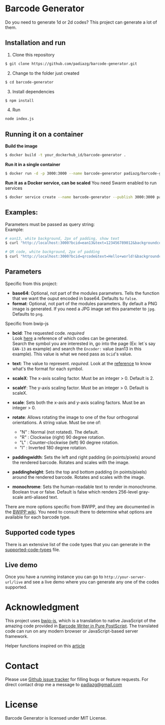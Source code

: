 # Barcode Generator

Do you need to generate 1d or 2d codes? This project can generate a lot of them.

## Installation and run

1. Clone this repository
```bash
$ git clone https://github.com/padiazg/barcode-generator.git
```
2. Change to the folder just created
```bash
$ cd barcode-generator
```
3. Install dependencies
```bash
$ npm install
```
4. Run
```bash
node index.js
```

## Running it on a container
**Build the image**
```bash
$ docker build -t your_dockerhub_id/barcode-generator .
```

**Run it in a single container** 
```bash
$ docker run -d -p 3000:3000 --name barcode-generator padiazg/barcode-generator
```
**Run it as a Docker service, can be scaled** 
You need Swarm enabled to run services
```bash
$ docker service create --name barcode-generator --publish 3000:3000 padiazg/barcode-generator
```


## Examples:
Parameters must be passed as query string:  
Example:
```bash
# ean13, white background, 2px of padding, show text
$ curl "http://localhost:3000?bcid=ean13&text=123456789012&backgroundcolor=FFFFFF&paddingwidth=2&paddingheight=2&includetext=true" --output ean13.png

# QR code, white background, 2px of padding
$ curl "http://localhost:3000?bcid=qrcode&text=Hello+world!&backgroundcolor=FFFFFF&paddingwidth=2&paddingheight=2" --output qrcode.png
```

## Parameters
Specific from this project:
* **base64**: Optional, not part of the modules parameters. Tells the function that we want the ouput encoded in base64. Defaults tu `false`.
* **format**: Optional, not part of the modules parameters. By default a PNG image is generated. If you need a JPG image set this parameter to `jpg`. Defaults to `png`.

Specific from bwip-js
* **bcid**: The requested code. *required*  
Look [here](https://github.com/bwipp/postscriptbarcode/wiki/Symbologies-Reference) a reference of which codes can be generated.  
Search the symbol you are interested in, go into the page (Ex: let´s say ```EAN-13``` as example) and search the ```Encoder:``` value (ean13 in this example). This value is what we need pass as ```bcid```'s value.

* **text**: The value to represent. *required*. Look at the [reference](https://github.com/bwipp/postscriptbarcode/wiki/Symbologies-Reference) to know what's the format for each symbol.

* **scaleX**: The x-axis scaling factor. Must be an integer > 0. Default is 2.

* **scaleY**: The y-axis scaling factor. Must be an integer > 0. Default is scaleX.

* **scale**: Sets both the x-axis and y-axis scaling factors. Must be an integer > 0.

* **rotate**: Allows rotating the image to one of the four orthogonal orientations. A string value. Must be one of:

    + "N" : Normal (not rotated). The default.  
    + "R" : Clockwise (right) 90 degree rotation.  
    + "L" : Counter-clockwise (left) 90 degree rotation.  
    + "I" : Inverted 180 degree rotation.   

*  **paddingwidth**: Sets the left and right padding (in points/pixels) around the rendered barcode. Rotates and scales with the image.

* **paddingheight**: Sets the top and bottom padding (in points/pixels) around the rendered barcode. Rotates and scales with the image.

* **monochrome**: Sets the human-readable text to render in monochrome. Boolean true or false. Default is false which renders 256-level gray-scale anti-aliased text.

There are more options specific from BWIPP, and they are documented in the  [BWIPP wiki](https://github.com/bwipp/postscriptbarcode/wiki). You need to consult there to determine what options are available for each barcode type.

## Supported code types
There is an extensive list of the code types that you can generate in the [supported-code-types](docs/../supported-code-types.md) file.


## Live demo
Once you have a running instance you can go to `http://your-server-url/live` and see a live demo where you can generate any one of the codes supported.
# Acknowledgment
This project uses [bwip-js](https://github.com/metafloor/bwip-js), which is a translation to native JavaScript of the amazing code provided in [Barcode Writer in Pure PostScript](https://github.com/bwipp/postscriptbarcode). The translated code can run on any modern browser or JavaScript-based server framework.

Helper functions inspired on this [article](https://www.derpturkey.com/buffer-to-stream-in-node/)

# Contact
Please use [Github issue tracker](https://github.com/padiazg/barcode-generator/issues) for filling bugs or feature requests.
For direct contact drop me a message to padiazg@gmail.com

# License
Barcode Generator is licensed under MIT License.